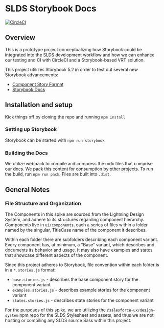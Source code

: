 # SLDS Storybook Docs

[![CircleCI](https://circleci.com/gh/zahnster/storybook-docs.svg?style=svg)](https://circleci.com/gh/zahnster/storybook-docs)

## Overview

This is a prototype project conceptualizing how Storybook could be integrated into the SLDS development workflow and how we can enhance our testing and CI with CircleCI and a Storybook-based VRT solution.

This project utilizes Storybook 5.2 in order to test out several new Storybook advancements:

- [Component Story Format](https://medium.com/storybookjs/component-story-format-66f4c32366df)
- [Storybook Docs](https://github.com/storybookjs/storybook/blob/next/addons/docs/README.md)

## Installation and setup

Kick things off by cloning the repo and running `npm install`

### Setting up Storybook

Storybook can be started with `npm run storybook`

### Building the Docs

We utilize webpack to compile and compress the mdx files that comprise our docs. We pack this content for consumption by other projects. To run the build, run `npm run pack`. Files are built into `.dist`.

## General Notes

### File Structure and Organization

The Components in this spike are sourced from the Lightning Design System, and adhere to its structures regarding component hierarchy. Components live in `ui/components`, each a series of files within a folder named by the singular, TitleCase name of the component it describes.

Within each folder there are subfolders describing each component variant. Every component has, at minimum, a "Base" variant, which describes and documents its behavior and usage. It may also have examples and states that showcase different aspects of the component.

Since this project adheres to Storybook, file convention within each folder is in a `*.stories.js` format:

- `base.stories.js` - describes the base component story for the component variant
- `examples.stories.js` - describes example stories for the component variant
- `states.stories.js` - describes state stories for the component variant

For the purposes of this spike, we are utilizing the `@salesforce-ux/design-system` npm repo for the SLDS Stylesheet and assets, and thus we are not hosting or compiling any SLDS source Sass within this project.
